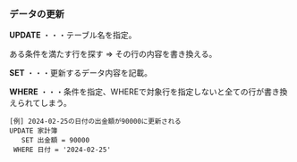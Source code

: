 ### データの更新

**UPDATE** ・・・テーブル名を指定。

ある条件を満たす行を探す ⇒ その行の内容を書き換える。

**SET** ・・・更新するデータ内容を記載。

**WHERE** ・・・条件を指定、WHEREで対象行を指定しないと全ての行が書き換えられてしまう。

```
[例] 2024-02-25の日付の出金額が90000に更新される
UPDATE 家計簿
   SET 出金額 = 90000
 WHERE 日付 = '2024-02-25'
